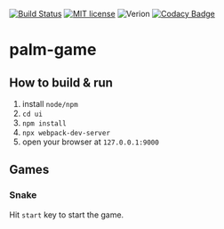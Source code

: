[![Build Status](https://travis-ci.org/cuzfrog/palm-game.svg?branch=master)](https://travis-ci.org/cuzfrog/palm-game)
[![MIT license](http://img.shields.io/badge/license-MIT-brightgreen.svg)](http://opensource.org/licenses/MIT)
![Verion](https://img.shields.io/badge/dynamic/json.svg?color=informational&label=UI-version&query=%24.version&url=https%3A%2F%2Fraw.githubusercontent.com%2Fcuzfrog%2Fpalm-game%2Fsetup-ci%2Fui%2Fpackage.json)
[![Codacy Badge](https://api.codacy.com/project/badge/Grade/82590dbed2e848e9aecc381d7cf054fb)](https://www.codacy.com/app/cuzfrog1/palm-game?utm_source=github.com&amp;utm_medium=referral&amp;utm_content=cuzfrog/palm-game&amp;utm_campaign=Badge_Grade)
# palm-game

## How to build & run

1. install `node/npm`
2. `cd ui`
3. `npm install`
4. `npx webpack-dev-server`
5. open your browser at `127.0.0.1:9000`

## Games

### Snake
Hit `start` key to start the game.
